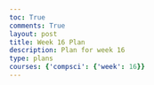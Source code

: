 ```yaml
---
toc: True
comments: True
layout: post
title: Week 16 Plan
description: Plan for week 16
type: plans
courses: {'compsci': {'week': 16}}
---
```

